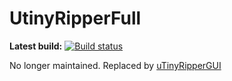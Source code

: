 # UtinyRipperFull

**Latest build:** [![Build status](https://ci.appveyor.com/api/projects/status/2aqvnu29q68lm3le?svg=true)](https://ci.appveyor.com/project/mafaca/utinyripperfull)

No longer maintained.
Replaced by [uTinyRipperGUI](https://github.com/mafaca/UtinyRipper)
